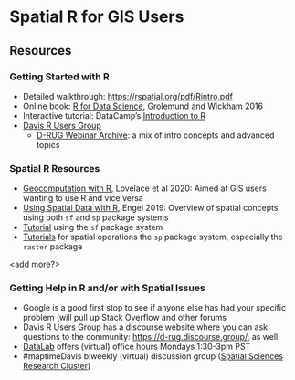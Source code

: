 # Spatial R for GIS Users












## Resources

### Getting Started with R

* Detailed walkthrough: https://rspatial.org/pdf/Rintro.pdf
* Online book: [R for Data Science](http://r4ds.had.co.nz/), Grolemund and Wickham 2016
* Interactive tutorial: DataCamp’s [Introduction to R](https://www.datacamp.com/courses/free-introduction-to-r)
* [Davis R Users Group](http://d-rug.github.io/getting-started.html)
  * [D-RUG Webinar Archive](http://d-rug.github.io/pastpresentations/): a mix of intro concepts and advanced topics

### Spatial R Resources

* [Geocomputation with R](geocompr.robinlovelace.net), Lovelace et al 2020: Aimed at GIS users wanting to use R and vice versa
* [Using Spatial Data with R](https://cengel.github.io/R-spatial/intro.html), Engel 2019: Overview of spatial concepts using both `sf` and `sp` package systems
* [Tutorial](https://ryanpeek.org/mapping-in-R-workshop/vig_workflow_in_R_snowdata.html#spatial_data_and_r) using the `sf` package system
* [Tutorials](Rspatial.org) for spatial operations the `sp` package system, especially the `raster` package 

<add more?>

### Getting Help in R and/or with Spatial Issues

* Google is a good first stop to see if anyone else has had your specific problem (will pull up Stack Overflow and other forums
* Davis R Users Group has a discourse website where you can ask questions to the community: https://d-rug.discourse.group/, as well 
* [DataLab](https://datalab.ucdavis.edu/) offers (virtual) office hours Mondays 1:30-3pm PST
* #maptimeDavis biweekly (virtual) discussion group ([Spatial Sciences Research Cluster](https://datalab.ucdavis.edu/spatial-sciences/))

